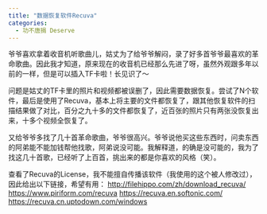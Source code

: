 ```yaml
---
title: "数据恢复软件Recuva"
categories:
  - 功不唐捐 Deserve
---
```


爷爷喜欢拿着收音机听歌曲儿，姑丈为了给爷爷解闷，录了好多首爷爷最喜欢的革命歌曲。因此我才知道，原来现在的收音机已经那么先进了呀，虽然外观跟多年以前的一样，但是可以插入TF卡啦！长见识了～

问题是姑丈的TF卡里的照片和视频都被误删了，因此需要数据恢复。尝试了N个软件，最后是使用了Recuva，基本上将主要的文件都恢复了，跟其他恢复软件的扫描结果做了对比，百分之九十多的文件都恢复了，近百张的照片只有两张没恢复出来，十多个视频全恢复了。

又给爷爷多找了几十首革命歌曲，爷爷很高兴。爷爷说他买这些东西时，问卖东西的阿弟能不能加钱帮他找歌，阿弟说没可能。我解释道，的确是没可能的，我为了找这几十首歌，已经听了上百首，挑出来的都是你喜欢的风格（笑）。

查看了Recuva的License，我不能擅自传播该软件（我使用的这个被人修改过），因此给出以下链接，希望有用：
http://filehippo.com/zh/download_recuva/
https://www.piriform.com/recuva
https://recuva.en.softonic.com/
https://recuva.cn.uptodown.com/windows

